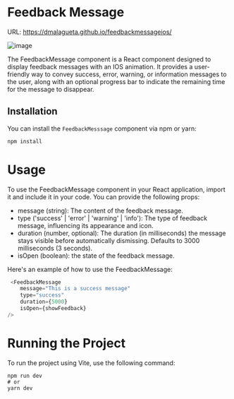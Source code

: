 # Feedback Message

URL: https://dmalagueta.github.io/feedbackmessageios/

![image](https://github.com/DMalagueta/FeedbackMessageIOS/assets/84686081/a6541c07-d91c-4ee0-a58a-c98c184cae35)

The FeedbackMessage component is a React component designed to display feedback messages with an IOS animation. It provides a user-friendly way to convey success, error, warning, or information messages to the user, along with an optional progress bar to indicate the remaining time for the message to disappear. 

## Installation

You can install the `FeedbackMesssage` component via npm or yarn:

```bash
npm install
```

# Usage
To use the FeedbackMessage component in your React application, import it and include it in your code. You can provide the following props:

- message (string): The content of the feedback message.
- type ('success' | 'error' | 'warning' | 'info'): The type of feedback message, influencing its appearance and icon.
- duration (number, optional): The duration (in milliseconds) the message stays visible before automatically dismissing. Defaults to 3000 milliseconds (3 seconds).
- isOpen (boolean): the state of the feedback message.

Here's an example of how to use the FeedbackMessage:

```js
 <FeedbackMessage
    message="This is a success message"
    type="success"
    duration={5000}
    isOpen={showFeedback}
/>
```

# Running the Project
To run the project using Vite, use the following command:
```
npm run dev
# or
yarn dev
```
